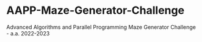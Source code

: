 # AAPP-Maze-Generator-Challenge
Advanced Algorithms and Parallel Programming Maze Generator Challenge - a.a. 2022-2023
